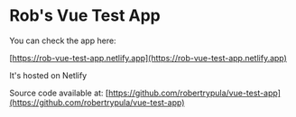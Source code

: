 # Rob's Vue Test App

You can check the app here:

[https://rob-vue-test-app.netlify.app](https://rob-vue-test-app.netlify.app)

It's hosted on Netlify

Source code available at:
[https://github.com/robertrypula/vue-test-app](https://github.com/robertrypula/vue-test-app)
